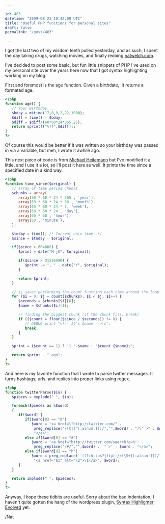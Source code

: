 ```yaml
---

id: 483
datetime: "2009-08-23 10:42:00 UTC"
title: "Useful PHP functions for personal sites"
draft: false
permalink: "/post/483"

---
```


I got the last two of my wisdom teeth pulled yesterday, and as such, I spent the day taking drugs, watching movies, and finally redoing <a href="http://natwelch.com">natwelch.com</a>.

I've decided to post some basic, but fun little snippets of PHP I've used on my personal site over the years here now that I got syntax highlighting working on my blog.

First and foremost is the age function. Given a birthdate,  it returns a formated age.

```php
<?php
function age() {
   // Your Birthday...
   $bday = mktime(17,0,0,2,22,1988);
   $diff = time() - $bday;
   $diff = $diff/(60*60*24*365.25);
   return sprintf("%!f",$diff);;
}
?>
```

Of course this would be better if it was written so your birthday was passed in via a variable, but meh, I wrote it awhile ago.

This next piece of code is from <a href="http://binarybonsai.com/code/timesince.txt">Michael Heilemann</a> but I've modified it a little, and I use it a lot, so I'll post it here as well. It prints the time since a specified date in a kind way.

```php
<?php
function time_since($original) {
   // array of time period chunks
   $chunks = array(
      array(60 * 60 * 24 * 365 , 'year'),
      array(60 * 60 * 24 * 30 , 'month'),
      array(60 * 60 * 24 * 7, 'week'),
      array(60 * 60 * 24 , 'day'),
      array(60 * 60 , 'hour'),
      array(60 , 'minute'),
   );

   $today = time(); /* Current unix time  */
   $since = $today - $original;

   if($since > 604800) {
      $print = date("M jS", $original);

      if($since > 31536000) {
         $print .= ", " . date("Y", $original);
      }

      return $print;
   }

   // $j saves performing the count function each time around the loop
   for ($i = 0, $j = count($chunks); $i < $j; $i++) {
      $seconds = $chunks[$i][0];
      $name = $chunks[$i][1];

      // finding the biggest chunk (if the chunk fits, break)
      if (($count = floor($since / $seconds)) != 0) {
         // DEBUG print "<!-- It's $name -->\n";
         break;
      }
   }

   $print = ($count == 1) ? '1 '.$name : "$count {$name}s";

   return $print . " ago";
}
?>
```

And here is my favorite function that I wrote to parse twitter messages. It turns hashtags, urls, and replies into proper links using regex.

```php
<?php
function twitterParse($in) {
   $pieces = explode(" ", $in);

   foreach($pieces as &$word)
   {
      if($word) {
         if($word[0] == "@")
            $word = "<a href=\"http://twitter.com/" .
             preg_replace("/(@|[^[:alnum:]])/","",$word) . "/\" >" . $word .
             "</a>";
         else if($word[0] == "#")
            $word = '<a href="http://twitter.com/search?q=%!' .
             preg_replace("/#/","",$word) . '" >' . $word . "</a>";
         else if($word[0] == "h")
            $word = preg_replace('`((?:https?|ftp)://(\S+[[:alnum:]])/?)`',
             '<a href="$1" alt="\2">\1</a>', $word);
      }
   }

   return implode(" ", $pieces);
}
?>
```

Anyway, I hope these tidbits are useful. Sorry about the bad indentation, I haven't quite gotten the hang of the wordpress plugin, <a href="http://wordpress.org/extend/plugins/syntaxhighlighter/">Syntax Highlighter Evolved</a> yet.

/Nat


